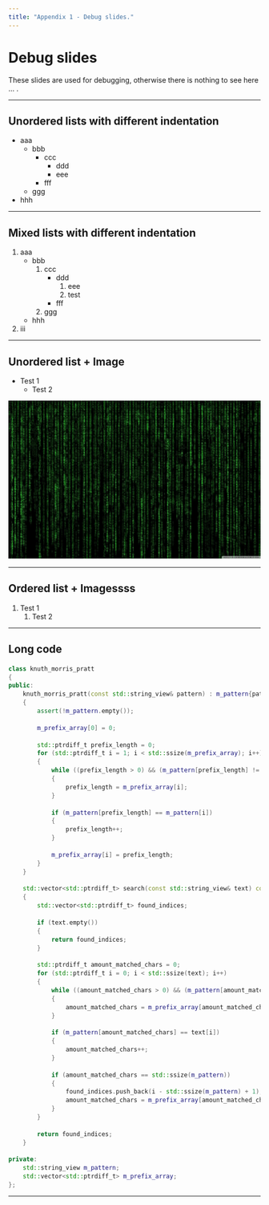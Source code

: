 ```yaml
---
title: "Appendix 1 - Debug slides."
---
```


# Debug slides

These slides are used for debugging, otherwise there is nothing to see here ... .

---

## Unordered lists with different indentation

-   aaa
    -   bbb
        -   ccc
            -   ddd
            -   eee
        -   fff
    -   ggg
-   hhh

---

## Mixed lists with different indentation

1. aaa
    - bbb
        1. ccc
            - ddd
                1. eee
                2. test
            - fff
        2. ggg
    - hhh
2. iii

---

## Unordered list + Image

-   Test 1
    -   Test 2

![](../img/matrix-code.jpg)

---

## Ordered list + Imagessss

1. Test 1
    1. Test 2

<!-- ![](./img/test-screen.jpg) -->

---

## Long code

```cpp []
class knuth_morris_pratt
{
public:
    knuth_morris_pratt(const std::string_view& pattern) : m_pattern{pattern}, m_prefix_array(std::ssize(pattern))
    {
        assert(!m_pattern.empty());

        m_prefix_array[0] = 0;

        std::ptrdiff_t prefix_length = 0;
        for (std::ptrdiff_t i = 1; i < std::ssize(m_prefix_array); i++)
        {
            while ((prefix_length > 0) && (m_pattern[prefix_length] != m_pattern[i]))
            {
                prefix_length = m_prefix_array[i];
            }

            if (m_pattern[prefix_length] == m_pattern[i])
            {
                prefix_length++;
            }

            m_prefix_array[i] = prefix_length;
        }
    }

    std::vector<std::ptrdiff_t> search(const std::string_view& text) const
    {
        std::vector<std::ptrdiff_t> found_indices;

        if (text.empty())
        {
            return found_indices;
        }

        std::ptrdiff_t amount_matched_chars = 0;
        for (std::ptrdiff_t i = 0; i < std::ssize(text); i++)
        {
            while ((amount_matched_chars > 0) && (m_pattern[amount_matched_chars] != text[i]))
            {
                amount_matched_chars = m_prefix_array[amount_matched_chars - 1];
            }

            if (m_pattern[amount_matched_chars] == text[i])
            {
                amount_matched_chars++;
            }

            if (amount_matched_chars == std::ssize(m_pattern))
            {
                found_indices.push_back(i - std::ssize(m_pattern) + 1);
                amount_matched_chars = m_prefix_array[amount_matched_chars - 1];
            }
        }

        return found_indices;
    }

private:
    std::string_view m_pattern;
    std::vector<std::ptrdiff_t> m_prefix_array;
};
```

---
